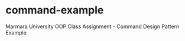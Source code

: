 command-example
===============

Marmara University OOP Class Assignment - Command Design Pattern Example
